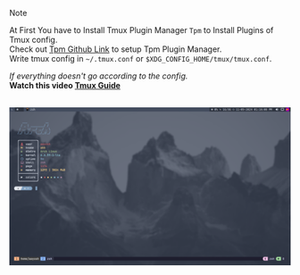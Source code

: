 > [!Note]
> At First You have to Install Tmux Plugin Manager `Tpm` to Install Plugins of Tmux config. <br>
> Check out [Tpm Github Link](https://github.com/tmux-plugins/tpm) to setup Tpm Plugin Manager. <br>
> Write tmux config in `~/.tmux.conf` or `$XDG_CONFIG_HOME/tmux/tmux.conf`.

*If everything doesn't go according to the config.*
<br>
**Watch this video [Tmux Guide](https://youtu.be/DzNmUNvnB04?si=B15KBNP2KCjn0Yc0)**

<br>
<img src="https://github.com/harilvfs/assets/blob/main/tmux/tmux.png" />
